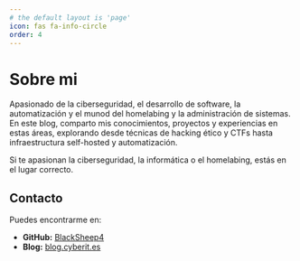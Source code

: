 ```yaml
---
# the default layout is 'page'
icon: fas fa-info-circle
order: 4
---
```


# Sobre mi
Apasionado de la ciberseguridad, el desarrollo de software, la automatización y el munod del homelabing y la administración de sistemas. En este blog, comparto mis conocimientos, proyectos y experiencias en estas áreas, explorando desde técnicas de hacking ético y CTFs hasta infraestructura self-hosted y automatización.

Si te apasionan la ciberseguridad, la informática o el homelabing, estás en el lugar correcto.

## Contacto

Puedes encontrarme en:

- **GitHub:** [BlackSheep4](https://github.com/BlackSheep4)
- **Blog:** [blog.cyberit.es](https://blog.cyberit.es)